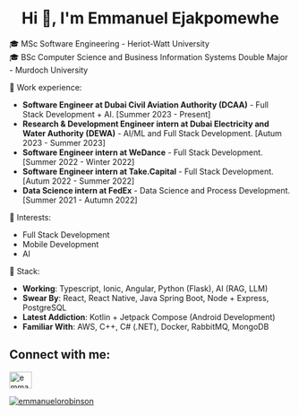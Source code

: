 <div align="left">

<h1 align="center">Hi 👋, I'm Emmanuel Ejakpomewhe</h1>
<!-- <h3 align="center">I'm curious and always looking to learn something new</h3> -->

<!-- <img align="center" style="margin-left:auto; margin-right:auto;" src="https://media.giphy.com/media/WoubLJE2HwyHg1qa9Z/giphy.gif" width="300"/> -->

🎓 MSc Software Engineering - Heriot-Watt University <br>
🎓 BSc Computer Science and Business Information Systems Double Major - Murdoch University

💼 Work experience: <br>
- **Software Engineer at Dubai Civil Aviation Authority (DCAA)** - Full Stack Development + AI. [Summer 2023 - Present]
- **Research & Development Engineer intern at Dubai Electricity and Water Authority (DEWA)** - AI/ML and Full Stack Development. [Autum 2023 - Summer 2023]
- **Software Engineer intern at WeDance** - Full Stack Development. [Summer 2022 - Winter 2022]
- **Software Engineer intern at Take.Capital** - Full Stack Development. [Autum 2022 - Summer 2022]
- **Data Science intern at FedEx** - Data Science and Process Development. [Summer 2021 - Autumn 2022]

🌱 Interests:
- Full Stack Development
- Mobile Development
- AI

🥞 Stack:
- **Working**:  Typescript, Ionic, Angular, Python (Flask), AI (RAG, LLM)
- **Swear By**:  React, React Native, Java Spring Boot, Node + Express, PostgreSQL
- **Latest Addiction**:  Kotlin + Jetpack Compose (Android Development)
- **Familiar With**:  AWS, C++, C# (.NET), Docker, RabbitMQ, MongoDB
<!-- 📝 Stop by my blog [https://blog.emmanuelrobinson.dev/](https://blog.emmanuelrobinson.dev/)

👨‍💻 My projects are available on [Github](https://github.com/emmanuelorobinson?tab=repositories)-->

<h2 align="left">Connect with me:</h2>
<p align="left">
<a href="https://www.linkedin.com/in/emmanuelejakpomewhe/" target="blank"><img align="center" src="https://raw.githubusercontent.com/rahuldkjain/github-profile-readme-generator/master/src/images/icons/Social/linked-in-alt.svg" alt="emmanuel-robinson" height="30" width="40" />
</p>
<!--
<h3 align="left">Languages and Tools:</h3>-->


<p align="left"> <img src="https://komarev.com/ghpvc/?username=emmanuelorobinson&label=Profile%20views&color=0e75b6&style=flat" alt="emmanuelorobinson" /> </p>

</div>
